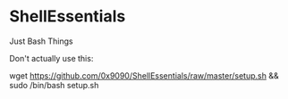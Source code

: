 # ShellEssentials
Just Bash Things

Don't actually use this:

wget https://github.com/0x9090/ShellEssentials/raw/master/setup.sh && sudo /bin/bash setup.sh

